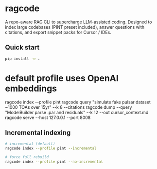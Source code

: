 # ragcode

A repo-aware RAG CLI to supercharge LLM-assisted coding. Designed to index large codebases
(PINT preset included), answer questions with citations, and export snippet packs for Cursor / IDEs.

## Quick start

```bash
pip install -e .
```

# default profile uses OpenAI embeddings
ragcode index --profile pint
ragcode query "simulate fake pulsar dataset ~1000 TOAs over 15yr" --k 8 --citations
ragcode dump --query "ModelBuilder parse .par and residuals" --k 12 --out cursor_context.md
ragcode serve --host 127.0.0.1 --port 8008

## Incremental indexing

```bash
# incremental (default)
ragcode index --profile pint --incremental

# force full rebuild
ragcode index --profile pint --no-incremental
```
